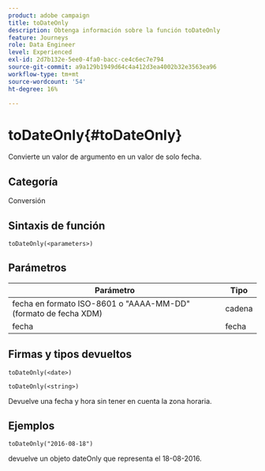 ```yaml
---
product: adobe campaign
title: toDateOnly
description: Obtenga información sobre la función toDateOnly
feature: Journeys
role: Data Engineer
level: Experienced
exl-id: 2d7b132e-5ee0-4fa0-bacc-ce4c6ec7e794
source-git-commit: a9a129b1949d64c4a412d3ea4002b32e3563ea96
workflow-type: tm+mt
source-wordcount: '54'
ht-degree: 16%

---
```


# toDateOnly{#toDateOnly}

Convierte un valor de argumento en un valor de solo fecha.

## Categoría

Conversión

## Sintaxis de función

`toDateOnly(<parameters>)`

## Parámetros

| Parámetro | Tipo |
|-----------|------------------|
| fecha en formato ISO-8601 o &quot;AAAA-MM-DD&quot; (formato de fecha XDM) | cadena |
| fecha | fecha |

## Firmas y tipos devueltos

`toDateOnly(<date>)`

`toDateOnly(<string>)`

Devuelve una fecha y hora sin tener en cuenta la zona horaria.

## Ejemplos

`toDateOnly("2016-08-18")`

devuelve un objeto dateOnly que representa el 18-08-2016.
